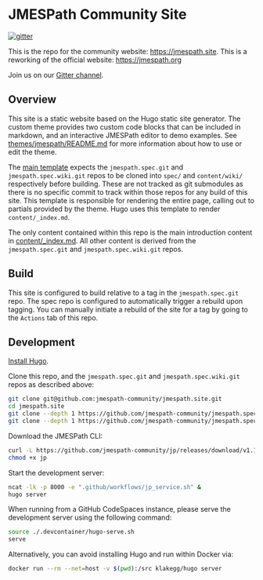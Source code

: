 # JMESPath Community Site

[![gitter](https://badges.gitter.im/Join%20Chat.svg)](https://gitter.im/jmespath/chat)

This is the repo for the community website: https://jmespath.site. This is a reworking of the official
website: https://jmespath.org

Join us on our [Gitter channel](https://gitter.im/jmespath/chat).

## Overview

This site is a static website based on the Hugo static site generator. The custom theme provides two custom code blocks that
can be included in markdown, and an interactive JMESPath editor to demo examples. 
See [themes/jmespath/README.md](themes/jmespath/README.md) for more information about how to use or edit the theme.

The [main template](layouts/index.html) expects the `jmespath.spec.git` and `jmespath.spec.wiki.git` repos to be cloned into `spec/`
and `content/wiki/` respectively before building. These are not tracked as git submodules as there is no specific commit
to track within those repos for any build of this site. This template is responsible for rendering the entire page, calling out to partials provided by the theme.
Hugo uses this template to render `content/_index.md`.

The only content contained within this repo is the main introduction content in [content/_index.md](content/_index.md).
All other content is derived from the `jmespath.spec.git` and `jmespath.spec.wiki.git` repos.

## Build

This site is configured to build relative to a tag in the `jmespath.spec.git` repo. The spec repo is configured to
automatically trigger a rebuild upon tagging. You can manually initiate a rebuild of the site for a tag by going to
the `Actions` tab of this repo.

## Development

[Install Hugo](https://gohugo.io/getting-started/installing/).

Clone this repo, and the `jmespath.spec.git` and `jmespath.spec.wiki.git` repos as described above:
```bash
git clone git@github.com:jmespath-community/jmespath.site.git
cd jmespath.site
git clone --depth 1 https://github.com/jmespath-community/jmespath.spec.git spec
git clone --depth 1 https://github.com/jmespath-community/jmespath.spec.wiki.git content/wiki
```

Download the JMESPath CLI:
```bash
curl -L https://github.com/jmespath-community/jp/releases/download/v1.1.0/jp-linux-amd64 --output jp
chmod +x jp
```

Start the development server:
```bash
ncat -lk -p 8000 -e ".github/workflows/jp_service.sh" &
hugo server
```

When running from a GitHub CodeSpaces instance, please serve the development server using the following command:

```bash
source ./.devcontainer/hugo-serve.sh
serve 
```


Alternatively, you can avoid installing Hugo and run within Docker via:
```bash
docker run --rm --net=host -v $(pwd):/src klakegg/hugo server
```
